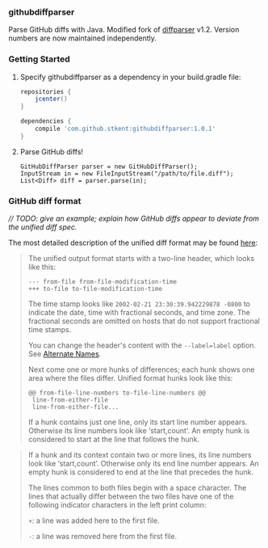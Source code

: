 ### githubdiffparser

Parse GitHub diffs with Java. Modified fork of [diffparser](https://github.com/thombergs/diffparser) v1.2. Version numbers are now maintained independently.

### Getting Started

1. Specify githubdiffparser as a dependency in your build.gradle file:

    ```groovy
    repositories {
        jcenter()
    }

    dependencies {
        compile 'com.github.stkent:githubdiffparser:1.0.1'
    }
    ```

2. Parse GitHub diffs!

    ```
    GitHubDiffParser parser = new GitHubDiffParser();
    InputStream in = new FileInputStream("/path/to/file.diff");
    List<Diff> diff = parser.parse(in);
    ```

### GitHub diff format

_// TODO: give an example; explain how GitHub diffs appear to deviate from the unified diff spec._

The most detailed description of the unified diff format may be found [here](http://www.gnu.org/software/diffutils/manual/html_node/Detailed-Unified.html#Detailed-Unified):

> The unified output format starts with a two-line header, which looks like this:
>
>     --- from-file from-file-modification-time
>     +++ to-file to-file-modification-time
>The time stamp looks like `2002-02-21 23:30:39.942229878 -0800` to indicate the date, time with fractional seconds, and time zone. The fractional seconds are omitted on hosts that do not support fractional time stamps.
>
>You can change the header's content with the `--label=label` option. See [Alternate Names](http://www.gnu.org/software/diffutils/manual/html_node/Alternate-Names.html#Alternate-Names).
>
>Next come one or more hunks of differences; each hunk shows one area where the files differ. Unified format hunks look like this:
>
>     @@ from-file-line-numbers to-file-line-numbers @@
>      line-from-either-file
>      line-from-either-file...
>If a hunk contains just one line, only its start line number appears. Otherwise its line numbers look like ‘start,count’. An empty hunk is considered to start at the line that follows the hunk.

>If a hunk and its context contain two or more lines, its line numbers look like ‘start,count’. Otherwise only its end line number appears. An empty hunk is considered to end at the line that precedes the hunk.
>
>The lines common to both files begin with a space character. The lines that actually differ between the two files have one of the following indicator characters in the left print column:
>
> `+`: a line was added here to the first file.
> 
> `-`: a line was removed here from the first file.
